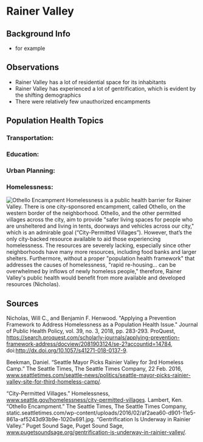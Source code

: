 # Rainer Valley

## Background Info
 - for example

## Observations
- Rainer Valley has a lot of residential space for its inhabitants
- Rainer Valley has experienced a lot of gentrification, which is evident by the shifting demographics
- There were relatively few unauthorized encampments

## Population Health Topics
### Transportation:

### Education:

### Urban Planning:

### Homelessness:
![Othello Encampment](https://static.seattletimes.com/wp-content/uploads/2016/02/af2aea60-d901-11e5-861a-af5243d93b9e-1020x691.jpg)
Homelessness is a public health barrier for Rainer Valley. There is one city-sponsored encampment, called Othello, on the western border of the neighborhood. Othello, and the other permitted villages across the city, aim to provide "safer living spaces for people who are unsheltered and living in tents, doorways and vehicles across our city," which is an admirable goal (“City-Permitted Villages”). However, that’s the only city-backed resource available to aid those experiencing homelessness. The resources are severely lacking, especially since other neighborhoods have many more resources, including food banks and larger shelters. Furthermore, without a proper "population health framework" that addresses the causes of homelessness, "rapid re-housing… can be overwhelmed by inflows of newly homeless people," therefore, Rainer Valley's public health would benefit from more available and developed resources (Nicholas).

## Sources
Nicholas, Will C., and Benjamin F. Henwood. "Applying a Prevention Framework to Address Homelessness as a Population Health Issue." Journal of Public Health Policy, vol. 39, no. 3, 2018, pp. 283-293. ProQuest, https://search.proquest.com/scholarly-journals/applying-prevention-framework-address/docview/2081903124/se-2?accountid=14784, doi:http://dx.doi.org/10.1057/s41271-018-0137-9.

Beekman, Daniel. “Seattle Mayor Picks Rainier Valley for 3rd Homeless Camp.” The Seattle Times, The Seattle Times Company, 22 Feb. 2016, www.seattletimes.com/seattle-news/politics/seattle-mayor-picks-rainier-valley-site-for-third-homeless-camp/.

“City-Permitted Villages.” Homelessness, www.seattle.gov/homelessness/city-permitted-villages.
Lambert, Ken. “Othello Encampment.” The Seattle Times, The Seattle Times Company, static.seattletimes.com/wp-content/uploads/2016/02/af2aea60-d901-11e5-861a-af5243d93b9e-1020x691.jpg. “Gentrification Is Underway in Rainier Valley.” Puget Sound Sage, Puget Sound Sage, www.pugetsoundsage.org/gentrification-is-underway-in-rainier-valley/.
